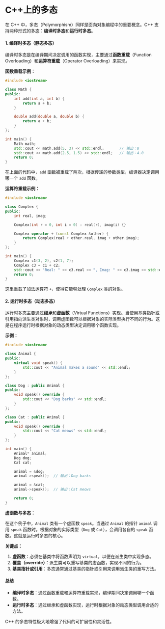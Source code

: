 # C++上的多态

在 C++ 中，多态（Polymorphism）同样是面向对象编程中的重要概念。C++ 支持两种形式的多态：**编译时多态**和**运行时多态**。

#### 1. 编译时多态（静态多态）

编译时多态是在编译期间决定调用的函数实现，主要通过**函数重载**（Function Overloading）和**运算符重载**（Operator Overloading）来实现。

**函数重载示例：**

```cpp
#include <iostream>

class Math {
public:
    int add(int a, int b) {
        return a + b;
    }

    double add(double a, double b) {
        return a + b;
    }
};

int main() {
    Math math;
    std::cout << math.add(5, 3) << std::endl;       // 输出：8
    std::cout << math.add(2.5, 1.5) << std::endl;   // 输出：4.0
    return 0;
}
```

在上面的代码中，`add` 函数被重载了两次，根据传递的参数类型，编译器决定调用哪一个 `add` 函数。

**运算符重载示例：**

```cpp
#include <iostream>

class Complex {
public:
    int real, imag;

    Complex(int r = 0, int i = 0) : real(r), imag(i) {}

    Complex operator + (const Complex &other) {
        return Complex(real + other.real, imag + other.imag);
    }
};

int main() {
    Complex c1(3, 2), c2(1, 7);
    Complex c3 = c1 + c2;
    std::cout << "Real: " << c3.real << ", Imag: " << c3.imag << std::endl;
    return 0;
}
```

这里重载了加法运算符 `+`，使得它能够处理 `Complex` 类的对象。

#### 2. 运行时多态（动态多态）

运行时多态主要通过**继承**和**虚函数**（Virtual Functions）实现。当使用基类指针或引用指向派生类对象时，调用虚函数可以根据对象的实际类型执行不同的行为。这是在程序运行时根据对象的动态类型决定调用哪个函数实现。

**示例：**

```cpp
#include <iostream>

class Animal {
public:
    virtual void speak() {
        std::cout << "Animal makes a sound" << std::endl;
    }
};

class Dog : public Animal {
public:
    void speak() override {
        std::cout << "Dog barks" << std::endl;
    }
};

class Cat : public Animal {
public:
    void speak() override {
        std::cout << "Cat meows" << std::endl;
    }
};

int main() {
    Animal* animal;
    Dog dog;
    Cat cat;

    animal = &dog;
    animal->speak();  // 输出：Dog barks

    animal = &cat;
    animal->speak();  // 输出：Cat meows

    return 0;
}
```

**虚函数与多态：**

在这个例子中，`Animal` 类有一个虚函数 `speak`。当通过 `Animal` 的指针 `animal` 调用 `speak` 函数时，根据对象的实际类型（`Dog` 或 `Cat`），会调用各自的 `speak` 函数。这就是运行时多态的核心。

**关键点：**

1. **虚函数**：必须在基类中将函数声明为 `virtual`，以便在派生类中实现多态。
2. **覆盖（override）**：派生类可以重写基类的虚函数，实现不同的行为。
3. **基类指针或引用**：多态通常通过基类的指针或引用来调用派生类的重写方法。

#### 总结

* **编译时多态**：通过函数重载和运算符重载实现，编译期间决定调用哪一个函数。
* **运行时多态**：通过继承和虚函数实现，运行时根据对象的动态类型调用合适的方法。

C++ 的多态特性极大地增强了代码的可扩展性和灵活性。
